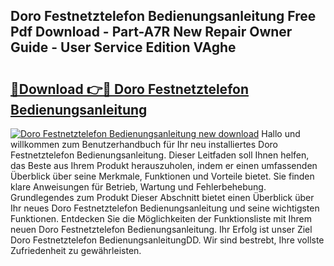 ## Doro Festnetztelefon Bedienungsanleitung Free Pdf Download - Part-A7R New Repair Owner Guide - User Service Edition VAghe

# <h2><a href="http://df59om.blite.top/?on=Doro+Festnetztelefon+Bedienungsanleitung">🔗Download 👉🔴 Doro Festnetztelefon Bedienungsanleitung</a></h2>

[![Doro Festnetztelefon Bedienungsanleitung new download](https://i.imgur.com/lujVjoI.png)](http://df59om.blite.top/?on=Doro+Festnetztelefon+Bedienungsanleitung)
Hallo und willkommen zum Benutzerhandbuch für Ihr neu installiertes Doro Festnetztelefon Bedienungsanleitung. Dieser Leitfaden soll Ihnen helfen, das Beste aus Ihrem Produkt herauszuholen, indem er einen umfassenden Überblick über seine Merkmale, Funktionen und Vorteile bietet. Sie finden klare Anweisungen für Betrieb, Wartung und Fehlerbehebung. Grundlegendes zum Produkt Dieser Abschnitt bietet einen Überblick über Ihr neues Doro Festnetztelefon Bedienungsanleitung und seine wichtigsten Funktionen. Entdecken Sie die Möglichkeiten der Funktionsliste mit Ihrem neuen Doro Festnetztelefon Bedienungsanleitung. Ihr Erfolg ist unser Ziel Doro Festnetztelefon BedienungsanleitungDD. Wir sind bestrebt, Ihre vollste Zufriedenheit zu gewährleisten.
